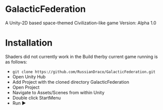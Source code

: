 # GalacticFederation
A Unity-2D based space-themed Civilization-like game
Version: Alpha 1.0

# Installation
Shaders did not currently work in the Build therby current game running is as follows:
- `git clone https://github.com/RussianDraco/GalacticFederation.git`
- Open Unity Hub
- Add Project with the cloned directory GalacticFederation
- Open Project
- Navigate to Assets/Scenes from within Unity
- Double click StartMenu
- Run ▶️